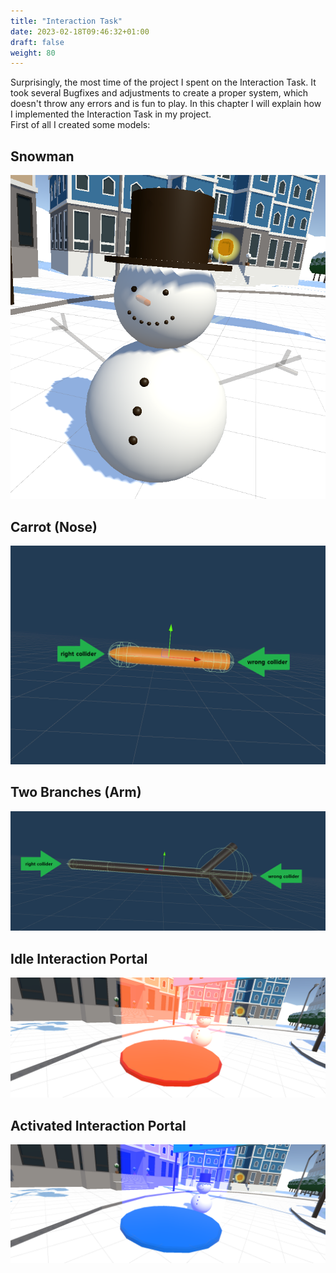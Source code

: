 ```yaml
---
title: "Interaction Task"
date: 2023-02-18T09:46:32+01:00
draft: false
weight: 80
---
```


Surprisingly, the most time of the project I spent on the Interaction Task. It took several Bugfixes and adjustments to create a proper system,
which doesn't throw any errors and is fun to play. In this chapter I will explain how I implemented the Interaction Task in my project.<br>
First of all I created some models:<br>

## Snowman
![snowman](https://raw.githubusercontent.com/Lithanel/Lithanel_page/master/images/interaction/snowman.png)<br>

## Carrot (Nose)
![carrot](https://raw.githubusercontent.com/Lithanel/Lithanel_page/master/images/interaction/carrot.png)<br>

## Two Branches (Arm)
![branch](https://raw.githubusercontent.com/Lithanel/Lithanel_page/master/images/interaction/branch.png)<br>

## Idle Interaction Portal
![tp deactivated](https://raw.githubusercontent.com/Lithanel/Lithanel_page/master/images/interaction/tp_deactivated.png)<br>

## Activated Interaction Portal
![tp activated](https://raw.githubusercontent.com/Lithanel/Lithanel_page/master/images/interaction/tp_activated.png)<br>
